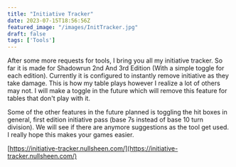 ```yaml
---
title: "Initiative Tracker"
date: 2023-07-15T18:56:56Z
featured_image: "/images/InitTracker.jpg"
draft: false
tags: ['Tools']
---
```


After some more requests for tools, I bring you all my initiative tracker. So far it is made for Shadowrun 2nd And 3rd Edition (With a simple toggle for each edition). Currently it is configured to instantly remove initiative as they take damage. This is how my table plays however I realize a lot of others may not. I will make a toggle in the future which will remove this feature for tables that don't play with it.

Some of the other features in the future planned is toggling the hit boxes in general, first edition initiative pass (base 7s instead of base 10 turn division). We will see if there are anymore suggestions as the tool get used. I really hope this makes your games easier.  

[https://initiative-tracker.nullsheen.com/](https://initiative-tracker.nullsheen.com/)

